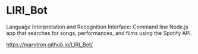 # LIRI_Bot
Language Interpretation and Recognition Interface: Command line Node.js app that searches for songs, performances, and films using the Spotify API.

https://marvtron.github.io/LIRI_Bot/
